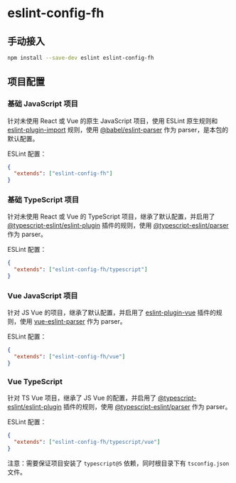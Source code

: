 # eslint-config-fh

## 手动接入

```bash
npm install --save-dev eslint eslint-config-fh
```

## 项目配置

### 基础 JavaScript 项目

针对未使用 React 或 Vue 的原生 JavaScript 项目，使用 ESLint 原生规则和 [eslint-plugin-import](https://www.npmjs.com/package/eslint-plugin-import) 规则，使用 [@babel/eslint-parser](https://www.npmjs.com/package/@babel/eslint-parser) 作为 parser，是本包的默认配置。

ESLint 配置：

```json
{
  "extends": ["eslint-config-fh"]
}
```

### 基础 TypeScript 项目

针对未使用 React 或 Vue 的 TypeScript 项目，继承了默认配置，并启用了 [@typescript-eslint/eslint-plugin](https://github.com/typescript-eslint/typescript-eslint/tree/master/packages/eslint-plugin) 插件的规则，使用 [@typescript-eslint/parser](https://github.com/typescript-eslint/typescript-eslint/tree/master/packages/parser) 作为 parser。

ESLint 配置：

```json
{
  "extends": ["eslint-config-fh/typescript"]
}
```

### Vue JavaScript 项目

针对 JS Vue 的项目，继承了默认配置，并启用了 [eslint-plugin-vue](https://www.npmjs.com/package/eslint-plugin-vue) 插件的规则，使用 [vue-eslint-parser](https://www.npmjs.com/package/vue-eslint-parser) 作为 parser。

ESLint 配置：

```json
{
  "extends": ["eslint-config-fh/vue"]
}
```

### Vue TypeScript

针对 TS Vue 项目，继承了 JS Vue 的配置，并启用了 [@typescript-eslint/eslint-plugin](https://github.com/typescript-eslint/typescript-eslint/tree/master/packages/eslint-plugin) 插件的规则，使用 [@typescript-eslint/parser](https://github.com/typescript-eslint/typescript-eslint/tree/master/packages/parser) 作为 parser。

ESLint 配置：

```json
{
  "extends": ["eslint-config-fh/typescript/vue"]
}
```

注意：需要保证项目安装了 `typescript@5` 依赖，同时根目录下有 `tsconfig.json` 文件。
